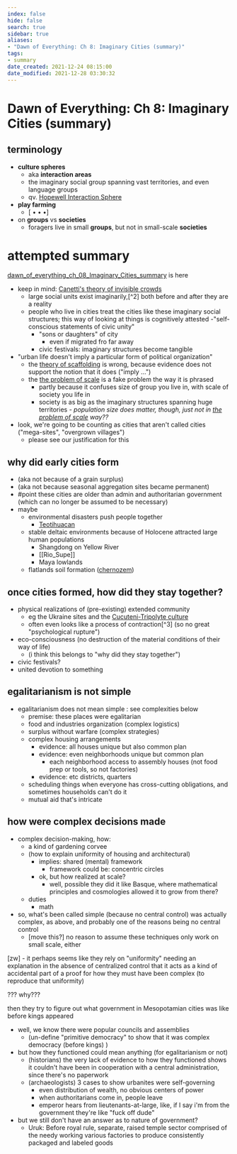 ```yaml
---
index: false
hide: false
search: true
sidebar: true
aliases:
- "Dawn of Everything: Ch 8: Imaginary Cities (summary)"
tags:
- summary
date_created: 2021-12-24 08:15:00
date_modified: 2021-12-28 03:30:32
---
```


# Dawn of Everything: Ch 8: Imaginary Cities (summary)

## terminology

- **culture spheres**
	- aka **interaction areas**
	- the imaginary social group spanning vast territories, and even language groups
	- qv. [Hopewell Interaction Sphere](hopewell_interaction_sphere.md)
- **play farming**
	- [ • • •]
- on **groups** vs **societies**
	- foragers live in small **groups**, but not in small-scale **societies**

# attempted summary

[dawn_of_everything_ch_08_Imaginary_Cities_summary](dawn_of_everything_ch_08_Imaginary_Cities_summary.md) is here

- keep in mind: [Canetti's theory of invisible crowds](canetti_theory_invisible_crowds.md)
	- large social units exist imaginarily,[^2] both before and after they are a reality
	- people who live in cities treat the cities like these imaginary social structures; this way of looking at things is cognitively attested
		-"self-conscious statements of civic unity"
		- "sons or daughters" of city
			- even if migrated fro far away
		- civic festivals: imaginary structures become tangible
- "urban life doesn't imply a particular form of political organization"
	- the [theory of scaffolding](theory_of_scaffolding.md) is wrong, because evidence does not support the notion that it does ("imply …")
	- the [the problem of scale](the_problem_of_scale.md) is a fake problem the way it is phrased
		- partly because it confuses size of group you live in, with scale of society you life in
		- society is as big as the imaginary structures spanning huge territories
	*- population size does matter, though, just not in [the problem of scale](the_problem_of_scale.md) way??*
- look, we're going to be counting as cities that aren't called cities ("mega-sites", "overgrown villages")
	- please see our justification for this

<!-- ![](ch8_summary.md#^fed38c) -->

## why did early cities form

- (aka not because of a grain surplus)
- (aka not because seasonal aggregation sites became permanent)
- #point these cities are older than admin and authoritarian government (which can no longer be assumed to be necessary)
- maybe
	- environmental disasters push people together
		- [Teotihuacan](Teotihuacan.md)
	- stable deltaic environments because of Holocene attracted large human populations
		- Shangdong on Yellow River
		- [[Rio_Supe]]
		- Maya lowlands
	- flatlands soil formation ([chernozem](chernozem.md))

## once cities formed, how did they stay together?

- physical realizations of (pre-existing) extended community
	- eg the Ukraine sites and the [Cucuteni-Tripolyte culture](Cucuteni-Tripolyte_culture.md)
	- often even looks like a process of contraction[^3] (so no great "psychological rupture")
- eco-consciousness (no destruction of the material conditions of their way of life)
	- (i think this belongs to "why did they stay together")
- civic festivals?
- united devotion to something

## egalitarianism is not simple

- egalitarianism does not mean simple : see complexities below
	- premise: these places were egalitarian
	- food and industries organization (complex logistics)
	- surplus without warfare (complex strategies)
	- complex housing arrangements
		- evidence: all houses unique but also common plan
		- evidence: even neighborhoods unique but common plan
			- each neighborhood access to assembly houses (not food prep or tools, so not factories)
		- evidence: etc districts, quarters
	- scheduling things when everyone has cross-cutting obligations, and sometimes households can't do it
	- mutual aid that's intricate

## how were complex decisions made

- complex decision-making, how:
	- a kind of gardening corvee
	- (how to explain uniformity of housing and architectural)
		- implies: shared (mental) framework
			- framework could be: concentric circles
		- ok, but how realized at scale?
			- well, possible they did it like Basque, where mathematical principles and cosmologies allowed it to grow from there?
	- duties
		- math
- so, what's been called simple (because no central control) was actually complex, as above, and probably one of the reasons being no central control
	- [move this?] no reason to assume these techniques only work on small scale, either

[zw] - it perhaps seems like they rely on "uniformity" needing an explanation in the absence of centralized control that it acts as a kind of accidental part of a proof for how they must have been complex (to reproduce that uniformity)

??? why???

then they try to figure out what government in Mesopotamian cities was like before kings appeared

- well, we know there were popular councils and assemblies
	- (un-define "primitive democracy" to show that it was complex democracy (before kings) )
- but how they functioned could mean anything (for egalitarianism or not)
	- (historians) the very lack of evidence to how they functioned shows it couldn't have been in cooperation with a central administration, since there's no paperwork
	- (archaeologists) 3 cases to show urbanites were self-governing
		- even distribution of wealth, no obvious centers of power
		- when authoritarians come in, people leave
		- emperor hears from lieutenants-at-large, like, if I say i'm from the government they're like "fuck off dude"
- but we still don't have an answer as to nature of government?
	- Uruk: Before royal rule, separate, raised temple sector comprised of the needy working various factories to produce consistently packaged and labeled goods
